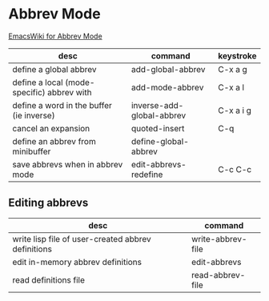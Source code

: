 # Abbrev Mode

[EmacsWiki for Abbrev Mode](https://www.emacswiki.org/emacs/AbbrevMode)

| desc                                       | command                   | keystroke |
| ---                                        | ---                       | ---       |
| define a global abbrev                     | add-global-abbrev         | C-x a g   |
| define a local (mode-specific) abbrev with | add-mode-abbrev           | C-x a l   |
| define a word in the buffer (ie inverse)   | inverse-add-global-abbrev | C-x a i g |
| cancel an expansion                        | quoted-insert             | C-q       |
| define an abbrev from minibuffer           | define-global-abbrev      |           |
| save abbrevs when in abbrev mode           | edit-abbrevs-redefine     | C-c C-c   |


## Editing abbrevs

| desc                                               | command           |
|-------------------------------------------------- |----------------- |
| write lisp file of user-created abbrev definitions | write-abbrev-file |
| edit in-memory abbrev definitions                  | edit-abbrevs      |
| read definitions file                              | read-abbrev-file  |